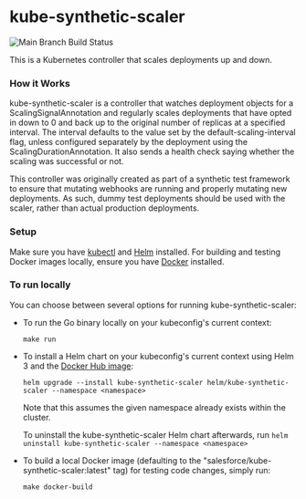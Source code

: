 # kube-synthetic-scaler

![Main Branch Build Status](https://github.com/salesforce/kube-synthetic-scaler/actions/workflows/docker-image.yaml/badge.svg)

This is a Kubernetes controller that scales deployments up and down.

### How it Works

kube-synthetic-scaler is a controller that watches deployment objects for a ScalingSignalAnnotation and regularly scales deployments that have opted in down to 0 and back up to the original number of replicas at a specified interval. The interval defaults to the value set by the default-scaling-interval flag, unless configured separately by the deployment using the ScalingDurationAnnotation. It also sends a health check saying whether the scaling was successful or not.

This controller was originally created as part of a synthetic test framework to ensure that mutating webhooks are running and properly mutating new deployments. As such, dummy test deployments should be used with the scaler, rather than actual production deployments.

### Setup

Make sure you have [kubectl](https://kubernetes.io/docs/tasks/tools/) and [Helm](https://helm.sh/docs/intro/install/) installed. For building and testing Docker images locally, ensure you have [Docker](https://docs.docker.com/get-docker/) installed.

### To run locally

You can choose between several options for running kube-synthetic-scaler:
- To run the Go binary locally on your kubeconfig's current context:
  ```
  make run
  ```
- To install a Helm chart on your kubeconfig's current context using Helm 3 and the [Docker Hub image](https://hub.docker.com/r/salesforce/kube-synthetic-scaler):
  ```
  helm upgrade --install kube-synthetic-scaler helm/kube-synthetic-scaler --namespace <namespace>
  ```
  Note that this assumes the given namespace already exists within the cluster.
  
  To uninstall the kube-synthetic-scaler Helm chart afterwards, run `helm uninstall kube-synthetic-scaler --namespace <namespace>`
- To build a local Docker image (defaulting to the "salesforce/kube-synthetic-scaler:latest" tag) for testing code changes, simply run:
  ```
  make docker-build
  ```
